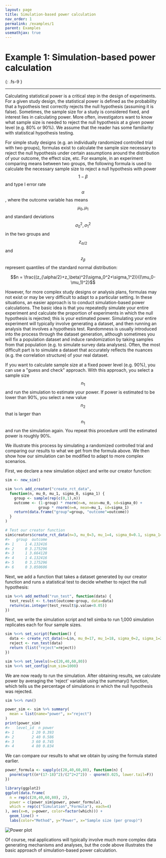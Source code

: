 ```yaml
---
layout: page
title: Simulation-based power calculation
nav_order: 1
permalink: /examples/1
parent: Examples
usemathjax: true
---
```


# Example 1: Simulation-based power calculation
{: .fs-9 }

---

Calculating statistical power is a critical step in the design of experiments. For a given study design, the statistical power is defined as the probability that a hypothesis test correctly rejects the null hypothesis (assuming it is false). Sometimes, the sample size for a study is considered fixed, and interest lies in calculating power. More often, investigators want to know what sample size is needed to reject the null hypothesis at a given power level (e.g. 80% or 90%). We assume that the reader has some familiarity with statistical hypothesis testing.

For simple study designs (e.g. an individually randomized controlled trial with two groups), formulas exist to calculate the sample size necessary to reject the null hypothesis under certain assumptions around the distribution of your outcome, the effect size, etc. For example, in an experiment comparing means between two groups, the following formula is used to calculate the necessary sample size to reject a null hypothesis with power $$1-\beta$$ and type I error rate $$\alpha$$, where the outcome variable has means $$\mu_0,\mu_1$$ and standard deviations $$\sigma_0^2,\sigma_1^2$$ in the two groups and $$z_{\alpha/2}$$ and $$z_\beta$$ represent quantiles of the standard normal distribution:

$$n = \frac{(z_{\alpha/2}+z_\beta)^2(\sigma_0^2+\sigma_1^2)}{(\mu_0-\mu_1)^2}$$

However, for more complex study designs or analysis plans, formulas may not exist or may be very difficult to adapt to a particular setting. In these situations, an easier approach is to conduct simulation-based power calculations. The basic idea is that you repeatedly simulate your entire experiment and calculate the proportion of experiments in which the null hypothesis is rejected; this is your estimated power. Simulating your entire experiment will typically involve generating a dataset, and then running an analysis that involves a hypothesis test. Randomness is usually introduced into the process through the dataset generation, although sometimes you will fix a population dataset and induce randomization by taking samples from that population (e.g. to simulate survey data analyses). Often, the most difficult part is to simulate a dataset that accurately reflects the nuances (e.g. the correlation structure) of your real dataset.

If you want to calculate sample size at a fixed power level (e.g. 90%), you can use a "guess and check" approach. With this approach, you select a sample size $$n_1$$ and run the simulation to estimate your power. If power is estimated to be lower than 90%, you select a new value $$n_2$$ that is larger than $$n_1$$ and run the simulation again. You repeat this procedure until the estimated power is roughly 90%.

We illustrate this process by simulating a randomized controlled trial and comparing our results to what we get from the formula above. We then show how our simulation can be modified to adapt to more complex scenarios.

First, we declare a new simulation object and write our creator function:

```R
sim <- new_sim()

sim %<>% add_creator("create_rct_data",
  function(n, mu_0, mu_1, sigma_0, sigma_1) {
    group <- sample(rep(c(0,1),n))
    outcome <- (1-group) * rnorm(n=n, mean=mu_0, sd=sigma_0) +
               group * rnorm(n=n, mean=mu_1, sd=sigma_1)
    return(data.frame("group"=group, "outcome"=outcome))
  }
)

# Test our creator function
sim$creators$create_rct_data(n=3, mu_0=3, mu_1=4, sigma_0=0.1, sigma_1=0.1)
#>   group  outcome
#> 1     1 4.132416
#> 2     0 3.175296
#> 3     1 3.664128
#> 4     1 4.132416
#> 5     0 3.175296
#> 6     0 3.050606
```

Next, we add a function that takes a dataset generated by our creator function and runs a statistical test to decide whether to reject the null hypothesis:

```R
sim %<>% add_method("run_test", function(data) {
  test_result <- t.test(outcome~group, data=data)
  return(as.integer(test_result$p.value<0.05))
})
```

Next, we write the simulation script and tell simba to run 1,000 simulation replicates each for four sample sizes.

```R
sim %<>% set_script(function() {
  data <- create_rct_data(n=L$n, mu_0=17, mu_1=18, sigma_0=2, sigma_1=2)
  reject <- run_test(data)
  return (list("reject"=reject))
})

sim %<>% set_levels(n=c(20,40,60,80))
sim %<>% set_config(num_sim=1000)
```

We are now ready to run the simulation. After obtaining results, we calculate power by averaging the 'reject' variable using the summary() function, which tells us the percentage of simulations in which the null hypothesis was rejected.

```R
sim %<>% run()

power_sim <- sim %>% summary(
  mean = list(name="power", x="reject")
)
print(power_sim)
#>   level_id  n power
#> 1        1 20 0.393
#> 2        2 40 0.586
#> 3        3 60 0.745
#> 4        4 80 0.834
```

We can compare our results to what we obtain by using the formula stated earlier.

```R
power_formula <- sapply(c(20,40,60,80), function(n) {
  pnorm(sqrt((n*(17-18)^2)/(2^2+2^2)) - qnorm(0.025, lower.tail=F))
})

library(ggplot2)
ggplot(data.frame(
  n = rep(c(20,40,60,80), 2),
  power = c(power_sim$power, power_formula),
  which = rep(c("Simulation","Formula"), each=4)
), aes(x=n, y=power, color=factor(which))) +
  geom_line() +
  labs(color="Method", y="Power", x="Sample size (per group)")
```

![Power plot](/assets/images/example1_plot.png)

Of course, real applications will typically involve much more complex data generating mechanisms and analyses, but the code above illustrates the basic approach of simulation-based power calculation.
